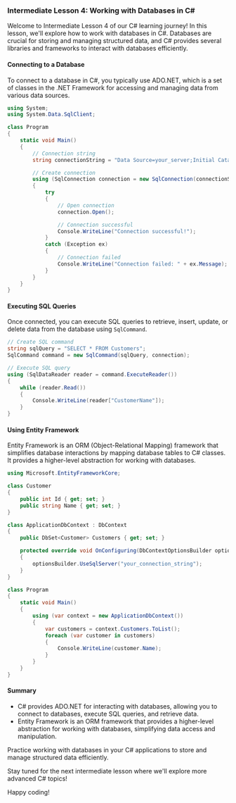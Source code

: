 ### Intermediate Lesson 4: Working with Databases in C#

Welcome to Intermediate Lesson 4 of our C# learning journey! In this lesson, we'll explore how to work with databases in C#. Databases are crucial for storing and managing structured data, and C# provides several libraries and frameworks to interact with databases efficiently.

#### Connecting to a Database

To connect to a database in C#, you typically use ADO.NET, which is a set of classes in the .NET Framework for accessing and managing data from various data sources.

```csharp
using System;
using System.Data.SqlClient;

class Program
{
    static void Main()
    {
        // Connection string
        string connectionString = "Data Source=your_server;Initial Catalog=your_database;User ID=your_username;Password=your_password";

        // Create connection
        using (SqlConnection connection = new SqlConnection(connectionString))
        {
            try
            {
                // Open connection
                connection.Open();

                // Connection successful
                Console.WriteLine("Connection successful!");
            }
            catch (Exception ex)
            {
                // Connection failed
                Console.WriteLine("Connection failed: " + ex.Message);
            }
        }
    }
}
```

#### Executing SQL Queries

Once connected, you can execute SQL queries to retrieve, insert, update, or delete data from the database using `SqlCommand`.

```csharp
// Create SQL command
string sqlQuery = "SELECT * FROM Customers";
SqlCommand command = new SqlCommand(sqlQuery, connection);

// Execute SQL query
using (SqlDataReader reader = command.ExecuteReader())
{
    while (reader.Read())
    {
        Console.WriteLine(reader["CustomerName"]);
    }
}
```

#### Using Entity Framework

Entity Framework is an ORM (Object-Relational Mapping) framework that simplifies database interactions by mapping database tables to C# classes. It provides a higher-level abstraction for working with databases.

```csharp
using Microsoft.EntityFrameworkCore;

class Customer
{
    public int Id { get; set; }
    public string Name { get; set; }
}

class ApplicationDbContext : DbContext
{
    public DbSet<Customer> Customers { get; set; }

    protected override void OnConfiguring(DbContextOptionsBuilder optionsBuilder)
    {
        optionsBuilder.UseSqlServer("your_connection_string");
    }
}

class Program
{
    static void Main()
    {
        using (var context = new ApplicationDbContext())
        {
            var customers = context.Customers.ToList();
            foreach (var customer in customers)
            {
                Console.WriteLine(customer.Name);
            }
        }
    }
}
```

#### Summary

- C# provides ADO.NET for interacting with databases, allowing you to connect to databases, execute SQL queries, and retrieve data.
- Entity Framework is an ORM framework that provides a higher-level abstraction for working with databases, simplifying data access and manipulation.

Practice working with databases in your C# applications to store and manage structured data efficiently.

Stay tuned for the next intermediate lesson where we'll explore more advanced C# topics!

Happy coding!

